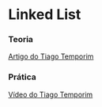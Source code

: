 # Linked List
### Teoria
[Artigo do Tiago Temporim](https://aprendagolang.com.br/conhecendo-estruturas-de-dados-linked-list/)

### Prática
[Vídeo do Tiago Temporim](https://www.youtube.com/watch?v=hSeTG55WlLs)